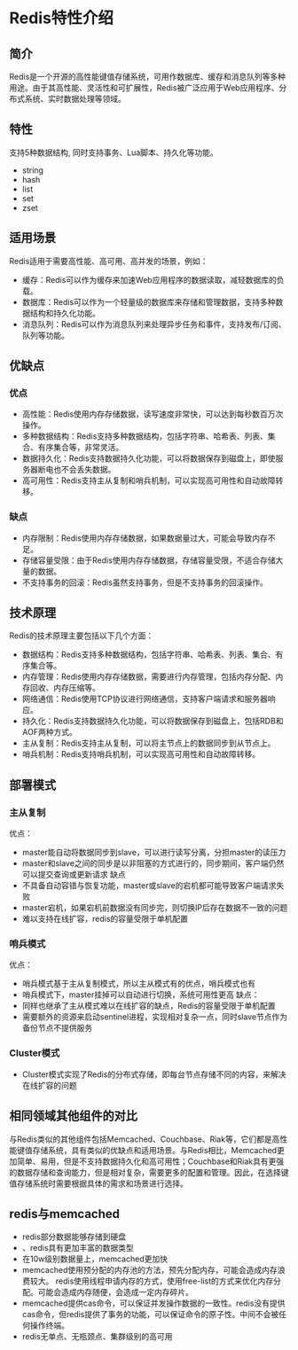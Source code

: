 # Redis特性介绍

## 简介

Redis是一个开源的高性能键值存储系统，可用作数据库、缓存和消息队列等多种用途。由于其高性能、灵活性和可扩展性，Redis被广泛应用于Web应用程序、分布式系统、实时数据处理等领域。

## 特性

支持5种数据结构, 同时支持事务、Lua脚本、持久化等功能。

- string
- hash
- list
- set
- zset

## 适用场景

Redis适用于需要高性能、高可用、高并发的场景，例如：

- 缓存：Redis可以作为缓存来加速Web应用程序的数据读取，减轻数据库的负载。
- 数据库：Redis可以作为一个轻量级的数据库来存储和管理数据，支持多种数据结构和持久化功能。
- 消息队列：Redis可以作为消息队列来处理异步任务和事件，支持发布/订阅、队列等功能。

## 优缺点

### 优点

- 高性能：Redis使用内存存储数据，读写速度非常快，可以达到每秒数百万次操作。
- 多种数据结构：Redis支持多种数据结构，包括字符串、哈希表、列表、集合、有序集合等，非常灵活。
- 数据持久化：Redis支持数据持久化功能，可以将数据保存到磁盘上，即使服务器断电也不会丢失数据。
- 高可用性：Redis支持主从复制和哨兵机制，可以实现高可用性和自动故障转移。

### 缺点

- 内存限制：Redis使用内存存储数据，如果数据量过大，可能会导致内存不足。
- 存储容量受限：由于Redis使用内存存储数据，存储容量受限，不适合存储大量的数据。
- 不支持事务的回滚：Redis虽然支持事务，但是不支持事务的回滚操作。

## 技术原理

Redis的技术原理主要包括以下几个方面：

- 数据结构：Redis支持多种数据结构，包括字符串、哈希表、列表、集合、有序集合等。
- 内存管理：Redis使用内存存储数据，需要进行内存管理，包括内存分配、内存回收、内存压缩等。
- 网络通信：Redis使用TCP协议进行网络通信，支持客户端请求和服务器响应。
- 持久化：Redis支持数据持久化功能，可以将数据保存到磁盘上，包括RDB和AOF两种方式。
- 主从复制：Redis支持主从复制，可以将主节点上的数据同步到从节点上。
- 哨兵机制：Redis支持哨兵机制，可以实现高可用性和自动故障转移。

## 部署模式

### 主从复制

优点：

- master能自动将数据同步到slave，可以进行读写分离，分担master的读压力
- master和slave之间的同步是以非阻塞的方式进行的，同步期间，客户端仍然可以提交查询或更新请求
缺点
- 不具备自动容错与恢复功能，master或slave的宕机都可能导致客户端请求失败
- master宕机，如果宕机前数据没有同步完，则切换IP后存在数据不一致的问题
- 难以支持在线扩容，redis的容量受限于单机配置

### 哨兵模式

优点：

- 哨兵模式基于主从复制模式，所以主从模式有的优点，哨兵模式也有
- 哨兵模式下，master挂掉可以自动进行切换，系统可用性更高
缺点：
- 同样也继承了主从模式难以在线扩容的缺点，Redis的容量受限于单机配置
- 需要额外的资源来启动sentinel进程，实现相对复杂一点，同时slave节点作为备份节点不提供服务

### Cluster模式

- Cluster模式实现了Redis的分布式存储，即每台节点存储不同的内容，来解决在线扩容的问题

## 相同领域其他组件的对比

与Redis类似的其他组件包括Memcached、Couchbase、Riak等，它们都是高性能键值存储系统，具有类似的优缺点和适用场景。与Redis相比，Memcached更加简单、易用，但是不支持数据持久化和高可用性；Couchbase和Riak具有更强的数据存储和查询能力，但是相对复杂，需要更多的配置和管理。因此，在选择键值存储系统时需要根据具体的需求和场景进行选择。

## redis与memcached

- redis部分数据能够存储到硬盘
- 、redis具有更加丰富的数据类型
- 在10w级别数据量上，memcached更加快
- memcached使用预分配的内存池的方法，预先分配内存，可能会造成内存浪费较大。 redis使用线程申请内存的方式，使用free-list的方式来优化内存分配。可能会造成内存随便，会造成一定内存碎片。
- memcached提供cas命令，可以保证并发操作数据的一致性。redis没有提供cas命令，但redis提供了事务的功能，可以保证命令的原子性。中间不会被任何操作终端。
- redis无单点、无瓶颈点、集群级别的高可用